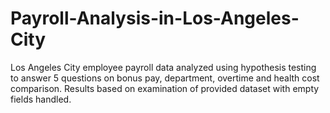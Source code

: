 # Payroll-Analysis-in-Los-Angeles-City
Los Angeles City employee payroll data analyzed using hypothesis testing to answer 5 questions on bonus pay, department, overtime and health cost comparison. Results based on examination of provided dataset with empty fields handled.
